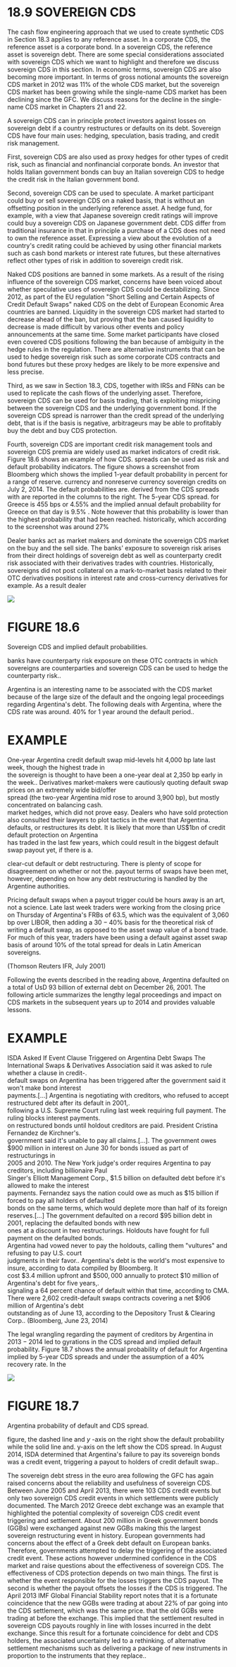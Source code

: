 # 18.9 SOVEREIGN CDS  

The cash flow engineering approach that we used to create synthetic CDS in Section 18.3 applies to any reference asset. In a corporate CDS, the reference asset is a corporate bond. In a sovereign CDS, the reference asset is sovereign debt. There are some special considerations associated with sovereign CDS which we want to highlight and therefore we discuss sovereign CDS in this section. In economic terms, sovereign CDS are also becoming more important. In terms of gross notional amounts the sovereign CDS market in 2012 was $11\%$ of the whole CDS market, but the sovereign CDS market has been growing while the single-name CDS market has been declining since the GFC. We discuss reasons for the decline in the single-name CDS market in Chapters 21 and 22.  

A sovereign CDS can in principle protect investors against losses on sovereign debt if a country restructures or defaults on its debt. Sovereign CDS have four main uses: hedging, speculation, basis trading, and credit risk management.  

First, sovereign CDS are also used as proxy hedges for other types of credit risk, such as financial and nonfinancial corporate bonds. An investor that holds Italian government bonds can buy an Italian sovereign CDS to hedge the credit risk in the Italian government bond.  

Second, sovereign CDS can be used to speculate. A market participant could buy or sell sovereign CDS on a naked basis, that is without an offsetting position in the underlying reference asset. A hedge fund, for example, with a view that Japanese sovereign credit ratings will improve could buy a sovereign CDS on Japanese government debt. CDS differ from traditional insurance in that in principle a purchase of a CDS does not need to own the reference asset. Expressing a view about the evolution of a country's credit rating could be achieved by using other financial markets such as cash bond markets or interest rate futures, but these alternatives reflect other types of risk in addition to sovereign credit risk.  

Naked CDS positions are banned in some markets. As a result of the rising influence of the sovereign CDS market, concerns have been voiced about whether speculative uses of sovereign CDS could be destabilizing. Since 2012, as part of the EU regulation "Short Selling and Certain Aspects of Credit Default Swaps" naked CDS on the debt of European Economic Area countries are banned. Liquidity in the sovereign CDS market had started to decrease ahead of the ban, but proving that the ban caused liquidity to decrease is made difficult by various other events and policy announcements at the same time. Some market participants have closed even covered CDS positions following the ban because of ambiguity in the hedge rules in the regulation. There are alternative instruments that can be used to hedge sovereign risk such as some corporate CDS contracts and bond futures but these proxy hedges are likely to be more expensive and less precise.  

Third, as we saw in Section 18.3, CDS, together with IRSs and FRNs can be used to replicate the cash flows of the underlying asset. Therefore, sovereign CDS can be used for basis trading, that is exploiting mispricing between the sovereign CDS and the underlying government bond. If the sovereign CDS spread is narrower than the credit spread of the underlying debt, that is if the basis is negative, arbitrageurs may be able to profitably buy the debt and buy CDS protection.  

Fourth, sovereign CDS are important credit risk management tools and sovereign CDS premia are widely used as market indicators of credit risk. Figure 18.6 shows an example of how CDS. spreads can be used as risk and default probability indicators. The figure shows a screenshot from Bloomberg which shows the implied 1-year default probability in percent for a range of reserve. currency and nonreserve currency sovereign credits on July 2, 2014. The default probabilities are. derived from the CDS spreads with are reported in the columns to the right. The 5-year CDS spread. for Greece is 455 bps or $4.55\%$ and the implied annual default probability for Greece on that day is $9.5\%$ . Note however that this probability is lower than the highest probability that had been reached. historically, which according to the screenshot was around $27\%$  

Dealer banks act as market makers and dominate the sovereign CDS market on the buy and the sell side. The banks' exposure to sovereign risk arises from their direct holdings of sovereign debt as well as counterparty credit risk associated with their derivatives trades with countries. Historically, sovereigns did not post collateral on a mark-to-market basis related to their OTC derivatives positions in interest rate and cross-currency derivatives for example. As a result dealer  

![](images/1afc43512f750062d4fbd2677c47c8feda0744e2f2214eb629ddc7bdb4ee73e5.jpg)  

# FIGURE 18.6  

Sovereign CDS and implied default probabilities.  

banks have counterparty risk exposure on these OTC contracts in which sovereigns are counterparties and sovereign CDS can be used to hedge the counterparty risk..  

Argentina is an interesting name to be associated with the CDS market because of the large size of the default and the ongoing legal proceedings regarding Argentina's debt. The following deals with Argentina, where the CDS rate was around. $40\%$ for 1 year around the default period..  

# EXAMPLE  

One-year Argentina credit default swap mid-levels hit 4,000 bp late last week, though the highest trade in   
the sovereign is thought to have been a one-year deal at 2,350 bp early in the week.. Derivatives market-makers were cautiously quoting default swap prices on an extremely wide bid/offer   
spread (the two-year Argentina mid rose to around 3,900 bp), but mostly concentrated on balancing cash.   
market hedges, which did not prove easy. Dealers who have sold protection also consulted their lawyers to plot tactics in the event that Argentina.   
defaults, or restructures its debt. It is likely that more than US\$1bn of credit default protection on Argentina   
has traded in the last few years, which could result in the biggest default swap payout yet, if there is a.  

clear-cut default or debt restructuring. There is plenty of scope for disagreement on whether or not the. payout terms of swaps have been met, however, depending on how any debt restructuring is handled by the Argentine authorities.  

Pricing default swaps when a payout trigger could be hours away is an art, not a science. Late last week traders were working from the closing price on Thursday of Argentina's FRBs of 63.5, which was the equivalent of 3,060 bp over LIBOR, then adding a $30{-}40\%$ basis for the theoretical risk of writing a default swap, as opposed to the asset swap value of a bond trade. For much of this year, traders have been using a default against asset swap basis of around $10\%$ of the total spread for deals in Latin American sovereigns.  

(Thomson Reuters IFR, July 2001)  

Following the events described in the reading above, Argentina defaulted on a total of UsD 93 billion of external debt on December 26, 2001. The following article summarizes the lengthy legal proceedings and impact on CDS markets in the subsequent years up to 2014 and provides valuable lessons.  

# EXAMPLE  

ISDA Asked If Event Clause Triggered on Argentina Debt Swaps The International Swaps & Derivatives Association said it was asked to rule whether a clause in credit-.   
default swaps on Argentina has been triggered after the government said it won't make bond interest   
payments.[...] Argentina is negotiating with creditors, who refused to accept restructured debt after its default in 2001,.   
following a U.S. Supreme Court ruling last week requiring full payment. The ruling blocks interest payments.   
on restructured bonds until holdout creditors are paid. President Cristina Fernandez de Kirchner's.   
government said it's unable to pay all claims.[...]. The government owes $\$900$ million in interest on June 30 for bonds issued as part of restructurings in   
2005 and 2010. The New York judge's order requires Argentina to pay creditors, including billionaire Paul   
Singer's Elliott Management Corp., $\$1.5$ billion on defaulted debt before it's allowed to make the interest   
payments. Fernandez says the nation could owe as much as \$15 billion if forced to pay all holders of defaulted   
bonds on the same terms, which would deplete more than half of its foreign reserves.[...] The government defaulted on a record $\$95$ billion debt in 2001, replacing the defaulted bonds with new   
ones at a discount in two restructurings. Holdouts have fought for full payment on the defaulted bonds.   
Argentina had vowed never to pay the holdouts, calling them "vultures" and refusing to pay U.S. court   
judgments in their favor.. Argentina's debt is the world's most expensive to insure, according to data compiled by Bloomberg. It   
cost $\$3.4$ million upfront and $\$500,000$ annually to protect $\$10$ million of Argentina's debt for five years,.   
signaling a 64 percent chance of default within that time, according to CMA. There were 2,602 credit-default swaps contracts covering a net \$906 million of Argentina's debt   
outstanding as of June 13, according to the Depository Trust & Clearing Corp.. (Bloomberg, June 23, 2014)  

The legal wrangling regarding the payment of creditors by Argentina in $2013-2014$ led to gyrations in the CDS spread and implied default probability. Figure 18.7 shows the annual probability of default for Argentina implied by 5-year CDS spreads and under the assumption of a $40\%$ recovery rate. In the  

![](images/28d5dbbc1bf37696e0173b92030faecca297130bcee43b16568db65924fdd67e.jpg)  

# FIGURE 18.7  

Argentina probability of default and CDS spread.  

figure, the dashed line and $y$ -axis on the right show the default probability while the solid line and. y-axis on the left show the CDS spread. In August 2014, ISDA determined that Argentina's failure to pay its sovereign bonds was a credit event, triggering a payout to holders of credit default swap..  

The sovereign debt stress in the euro area following the GFC has again raised concerns about the reliability and usefulness of sovereign CDS. Between June 2005 and April 2013, there were 103 CDS credit events but only two sovereign CDS credit events in which settlements were publicly documented. The March 2012 Greece debt exchange was an example that highlighted the potential complexity of sovereign CDS credit event triggering and settlement. About 200 million in Greek government bonds (GGBs) were exchanged against new GGBs making this the largest sovereign restructuring event in history. European governments had concerns about the effect of a Greek debt default on European banks. Therefore, governments attempted to delay the triggering of the associated credit event. These actions however undermined confidence in the CDS market and raise questions about the effectiveness of sovereign CDS. The effectiveness of CDS protection depends on two main things. The first is whether the event responsible for the losses triggers the CDS payout. The second is whether the payout offsets the losses if the CDS is triggered. The April 2013 IMF Global Financial Stability report notes that it is a fortunate coincidence that the new GGBs were trading at about $22\%$ of par going into the CDS settlement, which was the same price. that the old GGBs were trading at before the exchange. This implied that the settlement resulted in sovereign CDS payouts roughly in line with losses incurred in the debt exchange. Since this result for a fortunate coincidence for debt and CDS holders, the associated uncertainty led to a rethinking. of alternative settlement mechanisms such as delivering a package of new instruments in proportion to the instruments that they replace..  
